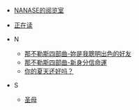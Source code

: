 <!-- docs/_sidebar.md -->

* [NANASE的阅览室](README)
* [正在读](guide)

* N
  * [那不勒斯四部曲-妳是我聰明出色的好友](N/那不勒斯四部曲-妳是我聰明出色的好友/README.md)
  * [那不勒斯四部曲-新身分信命運](N/那不勒斯四部曲-新身分新命運/README.md)
  * [你的夏天还好吗？](N/你的夏天还好吗？/README.md)


* S
  * [圣母](S/圣母/README.md)
